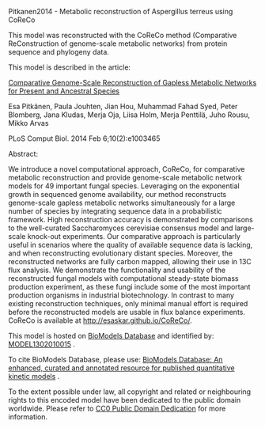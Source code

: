 

Pitkanen2014 - Metabolic reconstruction of Aspergillus terreus using CoReCo

This model was reconstructed with the CoReCo method (Comparative
ReConstruction of genome-scale metabolic networks) from protein sequence and
phylogeny data.

This model is described in the article:

[Comparative Genome-Scale Reconstruction of Gapless Metabolic Networks for
Present and Ancestral
Species](http://identifiers.org/doi/10.1371/journal.pcbi.1003465)

Esa Pitkänen, Paula Jouhten, Jian Hou, Muhammad Fahad Syed, Peter Blomberg,
Jana Kludas, Merja Oja, Liisa Holm, Merja Penttilä, Juho Rousu, Mikko Arvas

PLoS Comput Biol. 2014 Feb 6;10(2):e1003465

Abstract:

We introduce a novel computational approach, CoReCo, for comparative metabolic
reconstruction and provide genome-scale metabolic network models for 49
important fungal species. Leveraging on the exponential growth in sequenced
genome availability, our method reconstructs genome-scale gapless metabolic
networks simultaneously for a large number of species by integrating sequence
data in a probabilistic framework. High reconstruction accuracy is
demonstrated by comparisons to the well-curated Saccharomyces cerevisiae
consensus model and large-scale knock-out experiments. Our comparative
approach is particularly useful in scenarios where the quality of available
sequence data is lacking, and when reconstructing evolutionary distant
species. Moreover, the reconstructed networks are fully carbon mapped,
allowing their use in 13C flux analysis. We demonstrate the functionality and
usability of the reconstructed fungal models with computational steady-state
biomass production experiment, as these fungi include some of the most
important production organisms in industrial biotechnology. In contrast to
many existing reconstruction techniques, only minimal manual effort is
required before the reconstructed models are usable in flux balance
experiments. CoReCo is available at http://esaskar.github.io/CoReCo/.

This model is hosted on [BioModels Database](http://www.ebi.ac.uk/biomodels/)
and identified by:
[MODEL1302010015](http://identifiers.org/biomodels.db/MODEL1302010015) .

To cite BioModels Database, please use: [BioModels Database: An enhanced,
curated and annotated resource for published quantitative kinetic
models](http://identifiers.org/pubmed/20587024) .

To the extent possible under law, all copyright and related or neighbouring
rights to this encoded model have been dedicated to the public domain
worldwide. Please refer to [CC0 Public Domain
Dedication](http://creativecommons.org/publicdomain/zero/1.0/) for more
information.

